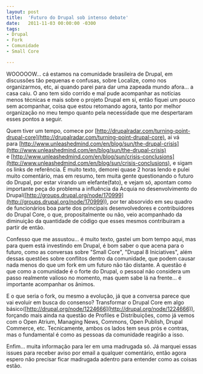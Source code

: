 ```yaml
---
layout: post
title:  'Futuro do Drupal sob intenso debate'
date:   2011-11-03 00:00:00 -0300
tags:
- Drupal
- Fork
- Comunidade
- Small Core

---
```

WOOOOOW... cá estamos na comunidade brasileira de Drupal, em discussões tão pequenas e confusas, sobre Localize, como nos organizarmos, etc, ai quando parei para dar uma zapeada mundo afora... a casa caiu. O ano tem sido corrido e mal pude acompanhar as notícias menos técnicas e mais sobre o projeto Drupal em si, então fiquei um pouco sem acompanhar, coisa que estou retomando agora, tanto por melhor organização no meu tempo quanto pela necessidade que me despertaram esses pontos a seguir.

Quem tiver um tempo, comece por [http://drupalradar.com/turning-point-drupal-core](http://drupalradar.com/turning-point-drupal-core), ai vá para [http://www.unleashedmind.com/en/blog/sun/the-drupal-crisis](http://www.unleashedmind.com/en/blog/sun/the-drupal-crisis) e [http://www.unleashedmind.com/en/blog/sun/crisis-conclusions](http://www.unleashedmind.com/en/blog/sun/crisis-conclusions), e sigam os links de referência. É muito texto, demorei quase 2 horas lendo e pulei muito comentário, mas em resumo, tem muita gente questionando o futuro do Drupal, por estar virando um elefante(fato), e vejam só, apontam como importante peça do problema a influência da Acquia no desenvolvimento do Drupal([http://groups.drupal.org/node/170999](http://groups.drupal.org/node/170999)), por ter absorvido em seu quadro de funcionários boa parte dos principais desenvolvedores e contribuidores do Drupal Core, o que, propositalmente ou não, veio acompanhado da diminuição da quantidade de código que esses mesmos contribuiram a partir de então.

Confesso que me assustou... é muito texto, gastei um bom tempo aqui, mas para quem está investindo em Drupal, é bom saber o que acena para o futuro, como as conversas sobre "Small Core", "Drupal 8 Iniciatives", além dessas questões sobre conflitos dentro da comunidade, que podem causar nada menos do que um fork em um futuro não tão distante. A questão é que como a comunidade é o forte do Drupal, o pessoal não considera um passo realmente valioso no momento, mas quem sabe lá na frente... é importante acompanhar os ânimos.

E o que seria o fork, ou mesmo a evolução, já que a conversa parece que vai evoluir em busca do consenso? Transformar o Drupal Core em algo básico([http://drupal.org/node/1224666](http://drupal.org/node/1224666)), forçando mais ainda na questão de Profiles e Distribuições, como já vemos com o Open Atrium, Managing News, Commons, Open Publish, Drupal Commerce, etc. Tecnicamente, ambos os lados tem seus prós e contras, mas o fundamental é como as pessoas da comunidade reagirão a isso.

Enfim... muita informação para ler em uma madrugada só. Já marquei essas issues para receber aviso por email a qualquer comentário, então agora espero não precisar ficar madrugada adentro para entender como as coisas estão.